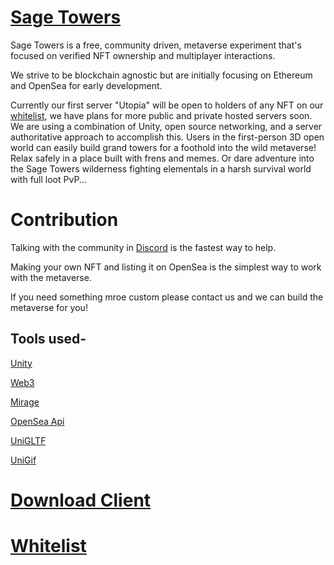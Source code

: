 # [Sage Towers](https://sagetowers.com)
Sage Towers is a free, community driven, metaverse experiment that's focused on verified NFT ownership and multiplayer interactions.

We strive to be blockchain agnostic but are initially focusing on Ethereum and OpenSea for early development.

Currently our first server "Utopia" will be open to holders of any NFT on our [whitelist](https://github.com/Amazastrophic/Sage-Towers/blob/main/Whitelist.md), we have plans for more public and private hosted servers soon. We are using a combination of Unity, open source networking, and a server authoritative approach to accomplish this. Users in the first-person 3D open world can easily build grand towers for a foothold into the wild metaverse! Relax safely in a place built with frens and memes. Or dare adventure into the Sage Towers wilderness fighting elementals in a harsh survival world with full loot PvP...

# Contribution
Talking with the community in [Discord](https://discord.gg/sagetowers) is the fastest way to help.

Making your own NFT and listing it on OpenSea is the simplest way to work with the metaverse.

If you need something mroe custom please contact us and we can build the metaverse for you!

## Tools used-

[Unity](https://unity.com/)

[Web3](https://github.com/ChainSafe/web3.unity/)

[Mirage](https://github.com/MirageNet/Mirage)

[OpenSea Api](https://docs.opensea.io/reference/api-overview)

[UniGLTF](https://github.com/ousttrue/UniGLTF)

[UniGif](https://github.com/WestHillApps/UniGif)

# [Download Client](https://discord.gg/SMjWy7FMgz)

# [Whitelist](https://github.com/Amazastrophic/Sage-Towers/blob/main/Whitelist.md)
